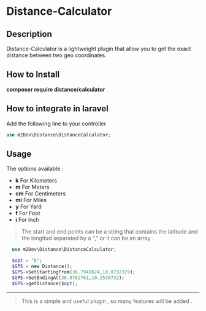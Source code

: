 # Distance-Calculator
## Description
Distance-Calculator is a lightweight plugin that allow you to get the exact distance between two geo coordinates.
## How to Install
**composer require distance/calculator**
## How to integrate in laravel
Add the following line to your controller
``` php
use m2Dev\Distance\DistanceCalculator;
```
## Usage
The options available :
* **k** For Kilometers
* **m** For Meters
* **cm** For Centimeters
* **mi** For Miles
* **y** For Yard
* **f** For Foot
* **i** For Inch
> The start and end points can be a string that contains the latitude and the longitud separated by a "," or it can be an array .

``` php
  use m2Dev\Distance\DistanceCalculator;

  $opt = "k";
  $GPS = new Distance();
  $GPS->SetStartingFrom(36.7948624,10.0732379);
  $GPS->SetEndingAt(36.8762761,10.2538732);
  $GPS->getDistance($opt);
```

***
> This is a simple and useful plugin , so many features will be added .
